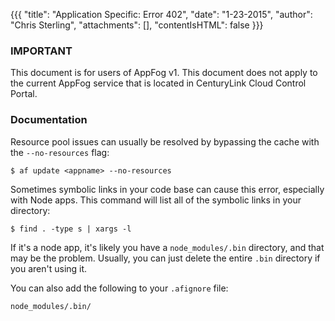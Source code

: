 {{{
  "title": "Application Specific: Error 402",
  "date": "1-23-2015",
  "author": "Chris Sterling",
  "attachments": [],
  "contentIsHTML": false
}}}

### IMPORTANT

This document is for users of AppFog v1. This document does not apply to the current AppFog service that is located in CenturyLink Cloud Control Portal.

### Documentation


<p>Resource pool issues can usually be resolved by bypassing the cache with the <code>--no-resources</code> flag:</p>
<pre><code>$ af update &lt;appname&gt; --no-resources
</code></pre>
<p>Sometimes symbolic links in your code base can cause this error, especially with Node apps. This command will list all of the symbolic links in your directory:</p>
<pre><code>$ find . -type s | xargs -l
</code></pre>
<p>If it's a node app, it's likely you have a <code>node_modules/.bin</code> directory, and that may be the problem. Usually, you can just delete the entire <code>.bin</code> directory if you aren't using it.</p>
<p>You can also add the following to your <code>.afignore</code> file:</p>
<pre><code>node_modules/.bin/
</code></pre>
